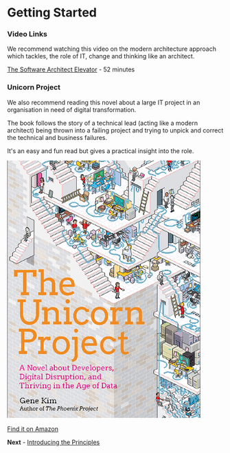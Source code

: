 # Getting Started

### Video Links

We recommend watching this video on the modern architecture approach which tackles, the role of IT, change and thinking like an architect.

[The Software Architect Elevator](https://www.youtube.com/watch?v=Zq2VcRZmz78) - 52 minutes
### Unicorn Project

We also recommend reading this novel about a large IT project in an organisation in need of digital transformation.

The book follows the story of a technical lead (acting like a modern architect) being thrown into a failing project and trying to unpick and correct the technical and business failures.

It's an easy and fun read but gives a practical insight into the role.

![Unicorn Project](../images/unicorn-project.png)

[Find it on Amazon](https://www.amazon.co.uk/dp/1942788762)

**Next** - [Introducing the Principles](./introducing_the_principles.md)
